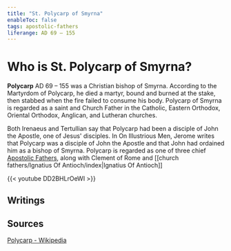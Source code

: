 ```yaml
---
title: "St. Polycarp of Smyrna"
enableToc: false
tags: apostolic-fathers
liferange: AD 69 – 155
---
```

# Who is St. Polycarp of Smyrna?
**Polycarp** AD 69 – 155 was a Christian bishop of Smyrna. According to the Martyrdom of Polycarp, he died a martyr, bound and burned at the stake, then stabbed when the fire failed to consume his body. Polycarp of Smyrna is regarded as a saint and Church Father in the Catholic, Eastern Orthodox, Oriental Orthodox, Anglican, and Lutheran churches.

Both Irenaeus and Tertullian say that Polycarp had been a disciple of John the Apostle, one of Jesus' disciples. In On Illustrious Men, Jerome writes that Polycarp was a disciple of John the Apostle and that John had ordained him as a bishop of Smyrna. Polycarp is regarded as one of three chief [Apostolic Fathers](/tags/apostolic-father/), along with Clement of Rome and [[church fathers/Ignatius Of Antioch/index|Ignatius Of Antioch]]

{{< youtube DD2BHLrOeWI >}}


## Writings

## Sources
[Polycarp - Wikipedia](https://en.wikipedia.org/wiki/Polycarp)